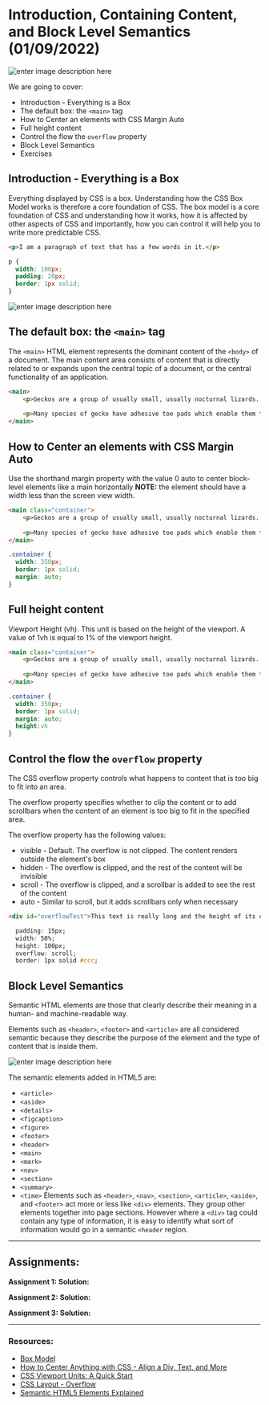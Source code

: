 # Introduction, Containing Content, and Block Level Semantics (01/09/2022)


![enter image description here](https://www.lilengine.co/sites/default/files/inline-images/Screen%20Shot%202019-04-14%20at%2023.59.07.png)


We are going to cover:

- Introduction - Everything is a Box
- The default box: the `<main>` tag
- How to Center an elements with CSS Margin Auto 
- Full height content
- Control the flow the `overflow` property
- Block Level Semantics
- Exercises

	
## Introduction - Everything is a Box

Everything displayed by CSS is a box. Understanding how the CSS Box Model works is therefore a core foundation of CSS.
The box model is a core foundation of CSS and understanding how it works, how it is affected by other aspects of CSS and importantly, how you can control it will help you to write more predictable CSS.

```HTML
<p>I am a paragraph of text that has a few words in it.</p>

```

```CSS
p {
  width: 100px;
  padding: 20px;
  border: 1px solid;
}

```

![enter image description here](https://web-dev.imgix.net/image/VbAJIREinuYvovrBzzvEyZOpw5w1/ECuEOJEGnudhXW5JEFih.svg)


	
## The default box: the `<main>` tag

The `<main>` HTML element represents the dominant content of the `<body>` of a document. The main content area consists of content that is directly related to or expands upon the central topic of a document, or the central functionality of an application.

```HTML
<main>
    <p>Geckos are a group of usually small, usually nocturnal lizards. They are found on every continent except Australia.</p>
 
    <p>Many species of gecko have adhesive toe pads which enable them to climb walls and even windows.</p>
</main>
```


## How to Center an elements with CSS Margin Auto 

Use the shorthand margin property with the value 0 auto to center block-level elements like a main horizontally
**NOTE:** the element should have a width less than the screen view width.

```HTML
<main class="container">
    <p>Geckos are a group of usually small, usually nocturnal lizards. They are found on every continent except Australia.</p>
 
    <p>Many species of gecko have adhesive toe pads which enable them to climb walls and even windows.</p>
</main>
```

```CSS
.container {
  width: 350px;
  border: 1px solid;
  margin: auto;
}
```


## Full height content

Viewport Height (vh). This unit is based on the height of the viewport. A value of 1vh is equal to 1% of the viewport height.

```HTML
<main class="container">
    <p>Geckos are a group of usually small, usually nocturnal lizards. They are found on every continent except Australia.</p>
 
    <p>Many species of gecko have adhesive toe pads which enable them to climb walls and even windows.</p>
</main>
```

```CSS
.container {
  width: 350px;
  border: 1px solid;
  margin: auto;
  height:vh
}
```

## Control the flow the `overflow` property

The CSS overflow property controls what happens to content that is too big to fit into an area.

The overflow property specifies whether to clip the content or to add scrollbars when the content of an element is too big to fit in the specified area.

The overflow property has the following values:

- visible - Default. The overflow is not clipped. The content renders outside the element's box
- hidden - The overflow is clipped, and the rest of the content will be invisible
- scroll - The overflow is clipped, and a scrollbar is added to see the rest of the content
- auto - Similar to scroll, but it adds scrollbars only when necessary

```HTML
<div id="overflowTest">This text is really long and the height of its container is only 100 pixels. Therefore, a scrollbar is added to help the reader to scroll the content. Lorem ipsum dolor sit amet, consectetuer adipiscing elit, sed diam nonummy nibh euismod tincidunt ut laoreet dolore magna aliquam erat volutpat. Ut wisi enim ad minim veniam, quis nostrud exerci tation ullamcorper suscipit lobortis nisl ut aliquip ex ea commodo consequat. Duis autem vel eum iriure dolor in hendrerit in vulputate velit esse molestie consequat, vel illum dolore eu feugiat nulla facilisis at vero eros et accumsan et iusto odio dignissim qui blandit praesent luptatum zzril delenit augue duis dolore te feugait nulla facilisi. Nam liber tempor cum soluta nobis eleifend option congue nihil imperdiet doming id quod mazim placerat facer possim assum. Typi non habent claritatem insitam; est usus legentis in iis qui facit eorum claritatem.</div>
```

```CSS
  padding: 15px;
  width: 50%;
  height: 100px;
  overflow: scroll;
  border: 1px solid #ccc;

```

## Block Level Semantics

Semantic HTML elements are those that clearly describe their meaning in a human- and machine-readable way.

Elements such as `<header>`, `<footer>` and `<article>` are all considered semantic because they describe the purpose of the element and the type of content that is inside them.

![enter image description here](https://bunchmediacom.files.wordpress.com/2021/06/screen-12.png?w=804)


The semantic elements added in HTML5 are:

- `<article>`
- `<aside>`
- `<details>`
- `<figcaption>`
- `<figure>`
- `<footer>`
- `<header>`
- `<main>`
- `<mark>`
- `<nav>`
- `<section>`
- `<summary>`
- `<time>`
Elements such as `<header>`, `<nav>`, `<section>`, `<article>`, `<aside>`, and `<footer>` act more or less like `<div>` elements. They group other elements together into page sections. However where a `<div>` tag could contain any type of information, it is easy to identify what sort of information would go in a semantic `<header` region.

---


## Assignments:

**Assignment 1:** []()
**Solution:** []()

**Assignment 2:** []()
**Solution:** []()

**Assignment 3:** []()
**Solution:** []()
	
---

### Resources:


 
- [Box Model](https://web.dev/learn/css/box-model/)
- [How to Center Anything with CSS - Align a Div, Text, and More](https://www.freecodecamp.org/news/how-to-center-anything-with-css-align-a-div-text-and-more/)
- [CSS Viewport Units: A Quick Start](https://www.sitepoint.com/css-viewport-units-quick-start/)
- [CSS Layout - Overflow](https://www.w3schools.com/css/css_overflow.asp)
- [Semantic HTML5 Elements Explained](https://www.freecodecamp.org/news/semantic-html5-elements/)


